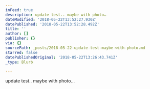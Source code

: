 ```yaml
---
inFeed: true
description: update test.. maybe with photo…
dateModified: '2018-05-22T13:52:27.930Z'
datePublished: '2018-05-22T13:52:28.492Z'
title: ''
author: []
publisher: {}
via: {}
sourcePath: _posts/2018-05-22-update-test-maybe-with-photo.md
starred: false
datePublishedOriginal: '2018-05-22T13:26:43.741Z'
_type: Blurb

---
```

update test.. maybe with photo...